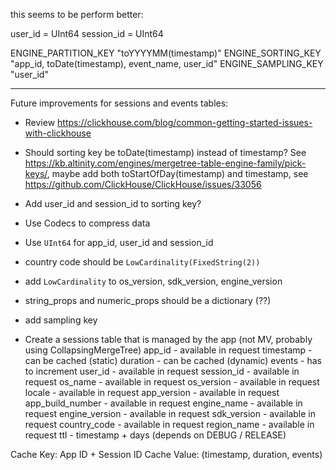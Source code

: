 this seems to be perform better:

user_id = UInt64
session_id = UInt64

ENGINE_PARTITION_KEY "toYYYYMM(timestamp)"
ENGINE_SORTING_KEY "app_id, toDate(timestamp), event_name, user_id"
ENGINE_SAMPLING_KEY "user_id"

---

Future improvements for sessions and events tables:

- Review https://clickhouse.com/blog/common-getting-started-issues-with-clickhouse
- Should sorting key be toDate(timestamp) instead of timestamp? See https://kb.altinity.com/engines/mergetree-table-engine-family/pick-keys/, maybe add both toStartOfDay(timestamp) and timestamp, see https://github.com/ClickHouse/ClickHouse/issues/33056
- Add user_id and session_id to sorting key?
- Use Codecs to compress data
- Use `UInt64` for app_id, user_id and session_id
- country code should be `LowCardinality(FixedString(2))`
- add `LowCardinality` to os_version, sdk_version, engine_version
- string_props and numeric_props should be a dictionary (??)
- add sampling key

- Create a sessions table that is managed by the app (not MV, probably using CollapsingMergeTree)
  app_id - available in request
  timestamp - can be cached (static)
  duration - can be cached (dynamic)
  events - has to increment
  user_id - available in request
  session_id - available in request
  os_name - available in request
  os_version - available in request
  locale - available in request
  app_version - available in request
  app_build_number - available in request
  engine_name - available in request
  engine_version - available in request
  sdk_version - available in request
  country_code - available in request
  region_name - available in request
  ttl - timestamp + days (depends on DEBUG / RELEASE)

Cache Key: App ID + Session ID
Cache Value: (timestamp, duration, events)
